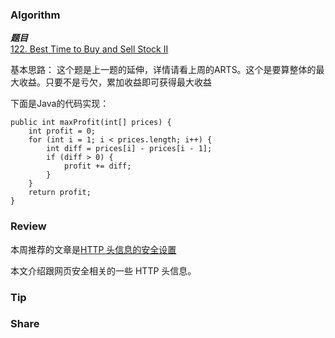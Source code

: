 ### Algorithm

 ***题目***  
[122. Best Time to Buy and Sell Stock II](https://leetcode.com/problems/best-time-to-buy-and-sell-stock-ii/) 

基本思路：
这个题是上一题的延伸，详情请看上周的ARTS。这个是要算整体的最大收益。只要不是亏欠，累加收益即可获得最大收益

下面是Java的代码实现：

```
public int maxProfit(int[] prices) {
    int profit = 0;
    for (int i = 1; i < prices.length; i++) {
        int diff = prices[i] - prices[i - 1];
        if (diff > 0) {
            profit += diff;
        }
    }
    return profit;
}
```

### Review

本周推荐的文章是[HTTP 头信息的安全设置](https://int64software.com/blog/2018/11/05/hardening-website-security-part-1-http-security-headers/)

本文介绍跟网页安全相关的一些 HTTP 头信息。

### Tip

### Share

